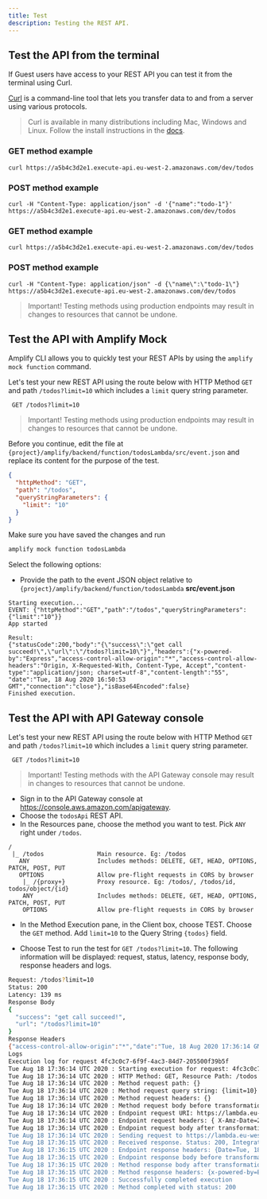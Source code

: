 ```yaml
---
title: Test
description: Testing the REST API.
---
```


## Test the API from the terminal

If Guest users have access to your REST API you can test it from the terminal using Curl.

[Curl](https://github.com/curl/curl) is a command-line tool that lets you transfer data to and from a server using various protocols.

> Curl is available in many distributions including Mac, Windows and Linux. Follow the install instructions in the [docs](https://curl.haxx.se/docs/install.html).

<amplify-block-switcher>
<amplify-block name="Mac and Linux">

### GET method example

```console
curl https://a5b4c3d2e1.execute-api.eu-west-2.amazonaws.com/dev/todos
```

### POST method example

```console
curl -H "Content-Type: application/json" -d '{"name":"todo-1"}' https://a5b4c3d2e1.execute-api.eu-west-2.amazonaws.com/dev/todos
```

</amplify-block>
<amplify-block name="Windows">

### GET method example

```console
curl https://a5b4c3d2e1.execute-api.eu-west-2.amazonaws.com/dev/todos
```

### POST method example

```console
curl -H "Content-Type: application/json" -d {\"name\":\"todo-1\"} https://a5b4c3d2e1.execute-api.eu-west-2.amazonaws.com/dev/todos
```

</amplify-block>
</amplify-block-switcher>

> Important! Testing methods using production endpoints may result in changes to resources that cannot be undone.

## Test the API with Amplify Mock

Amplify CLI allows you to quickly test your REST APIs by using the `amplify mock function` command.

Let's test your new REST API using the route below with HTTP Method `GET` and path `/todos?limit=10` which includes a `limit` query string parameter.

```console
 GET /todos?limit=10
```

> Important! Testing methods using production endpoints may result in changes to resources that cannot be undone.

Before you continue, edit the file at `{project}/amplify/backend/function/todosLambda/src/event.json` and replace its content for the purpose of the test.

```json
{
  "httpMethod": "GET",
  "path": "/todos",
  "queryStringParameters": {
    "limit": "10"
  }
}
```

Make sure you have saved the changes and run

```bash
amplify mock function todosLambda
```

Select the following options:

- Provide the path to the event JSON object relative to `{project}/amplify/backend/function/todosLambda` __src/event.json__

```console
Starting execution...
EVENT: {"httpMethod":"GET","path":"/todos","queryStringParameters":{"limit":"10"}}
App started

Result:
{"statusCode":200,"body":"{\"success\":\"get call succeed!\",\"url\":\"/todos?limit=10\"}","headers":{"x-powered-by":"Express","access-control-allow-origin":"*","access-control-allow-headers":"Origin, X-Requested-With, Content-Type, Accept","content-type":"application/json; charset=utf-8","content-length":"55", "date":"Tue, 18 Aug 2020 16:50:53 GMT","connection":"close"},"isBase64Encoded":false}
Finished execution.
```

## Test the API with API Gateway console

Let's test your new REST API using the route below with HTTP Method `GET` and path `/todos?limit=10` which includes a `limit` query string parameter.

```console
 GET /todos?limit=10
```

> Important! Testing methods with the API Gateway console may result in changes to resources that cannot be undone.

- Sign in to the API Gateway console at https://console.aws.amazon.com/apigateway.
- Choose the `todosApi` REST API.
- In the Resources pane, choose the method you want to test. Pick `ANY` right under `/todos`. 

```
/                        
 |_ /todos               Main resource. Eg: /todos
   ANY                   Includes methods: DELETE, GET, HEAD, OPTIONS, PATCH, POST, PUT
   OPTIONS               Allow pre-flight requests in CORS by browser
    |_ /{proxy+}         Proxy resource. Eg: /todos/, /todos/id, todos/object/{id}
    ANY                  Includes methods: DELETE, GET, HEAD, OPTIONS, PATCH, POST, PUT
    OPTIONS              Allow pre-flight requests in CORS by browser
```

- In the Method Execution pane, in the Client box, choose TEST. Choose the `GET` method. Add `limit=10` to the Query String `{todos}` field.

- Choose Test to run the test for `GET /todos?limit=10`. The following information will be displayed: request, status, latency, response body, response headers and logs.

```bash
Request: /todos?limit=10
Status: 200
Latency: 139 ms
Response Body
{
  "success": "get call succeed!",
  "url": "/todos?limit=10"
}
Response Headers
{"access-control-allow-origin":"*","date":"Tue, 18 Aug 2020 17:36:14 GMT","content-length":"55","access-control-allow-headers":"Origin, X-Requested-With, Content-Type, Accept","x-powered-by":"Express","content-type":"application/json; charset=utf-8","connection":"close"}
Logs
Execution log for request 4fc3c0c7-6f9f-4ac3-84d7-205500f39b5f
Tue Aug 18 17:36:14 UTC 2020 : Starting execution for request: 4fc3c0c7-6f9f-4ac3-84d7-205500f39b5f
Tue Aug 18 17:36:14 UTC 2020 : HTTP Method: GET, Resource Path: /todos
Tue Aug 18 17:36:14 UTC 2020 : Method request path: {}
Tue Aug 18 17:36:14 UTC 2020 : Method request query string: {limit=10}
Tue Aug 18 17:36:14 UTC 2020 : Method request headers: {}
Tue Aug 18 17:36:14 UTC 2020 : Method request body before transformations: 
Tue Aug 18 17:36:14 UTC 2020 : Endpoint request URI: https://lambda.eu-west-2.amazonaws.com/2015-03-31/functions/arn:aws:lambda:eu-west-2:664371068953:function:expressLambda-dev/invocations
Tue Aug 18 17:36:14 UTC 2020 : Endpoint request headers: { X-Amz-Date=20200818T173614Z, X-Amz-Source-Arn=arn:aws:execute-api:eu-west-2:664371068953:s3zmw6fqy5/test-invoke-stage/GET/todos, Accept=application/json, User-Agent=AmazonAPIGateway_s3zmw6fqy5, X-Amz-Security-Token=IQoJb3JpZ2luX2VjEDEaCWV1LXdlc3QtMiJGMEQCIC3KIeR66WhaCBw+eJ+GPhF7y4hz9xC2nN+ARb7T3psyAiBdsoaD9yMfiw2dHWjQM5x7vM11XmToNSGu64mckUQdzSq0AwgaEAEaDDU0NDM4ODgxNjY2MyIMIzObNbCd6QtYwb0IKpEDpHXEzkM2OYq7JfL0U/WbF09KNamodfnifRYwZd/GNOwykykc/zHiU9X0XZPRd+QTnQe/9eoy8DaxBkDgRzQQjTThQWJWadtcfjryTLRKpVeo1UueL+f6DTUDf+URjb0P9CN1gPm+ntZD3LSyAXGwACKG7YMA5/HyeEk [TRUNCATED]
Tue Aug 18 17:36:14 UTC 2020 : Endpoint request body after transformations: {"resource":"/todos","path":"/todos","httpMethod":"GET","headers":null,"multiValueHeaders":null,"queryStringParameters":{"limit":"10"},"multiValueQueryStringParameters":{"limit":["10"]},"pathParameters":null,"stageVariables":null,"requestContext":{"resourcePath":"/todos","httpMethod":"GET","requestTime":"18/Aug/2020:17:36:14 +0000","path":"/todos","accountId":"664371068953","protocol":"HTTP/1.1","stage":"test-invoke-stage","domainPrefix":"testPrefix","requestTimeEpoch":1597772174890,"requestId":"4fc3c0c7-6f9f-4ac3-84d7-205500f39b5f","identity":{"cognitoIdentityPoolId":null,"cognitoIdentityId":null,"apiKey":"test-invoke-api-key","principalOrgId":null,"cognitoAuthenticationType":null,"userArn":"arn:aws:iam::664371068953:root","apiKeyId":"test-invoke-api-key-id","userAgent":"aws-internal/3 aws-sdk-java/1.11.820 Linux/4.9.217-0.1.ac.205.84.332.metal1.x86_64 OpenJDK_64-Bit_Server_VM/25.252-b09 java/1.8.0_252 v [TRUNCATED]
Tue Aug 18 17:36:14 UTC 2020 : Sending request to https://lambda.eu-west-2.amazonaws.com/2015-03-31/functions/arn:aws:lambda:eu-west-2:664371068953:function:expressLambda-dev/invocations
Tue Aug 18 17:36:15 UTC 2020 : Received response. Status: 200, Integration latency: 137 ms
Tue Aug 18 17:36:15 UTC 2020 : Endpoint response headers: {Date=Tue, 18 Aug 2020 17:36:15 GMT, Content-Type=application/json, Content-Length=443, Connection=keep-alive, sampled=0}
Tue Aug 18 17:36:15 UTC 2020 : Endpoint response body before transformations: {"statusCode":200,"body":"{\"success\":\"get call succeed!\",\"url\":\"/todos?limit=10\"}","headers":{"x-powered-by":"Express","access-control-allow-origin":"*","access-control-allow-headers":"Origin, X-Requested-With, Content-Type, Accept","content-type":"application/json; charset=utf-8","content-length":"55","date":"Tue, 18 Aug 2020 17:36:14 GMT","connection":"close"},"isBase64Encoded":false}
Tue Aug 18 17:36:15 UTC 2020 : Method response body after transformations: {"success":"get call succeed!","url":"/todos?limit=10"}
Tue Aug 18 17:36:15 UTC 2020 : Method response headers: {x-powered-by=Express, access-control-allow-origin=*, access-control-allow-headers=Origin, X-Requested-With, Content-Type, Accept, content-type=application/json; charset=utf-8, content-length=55, date=Tue, 18 Aug 2020 17:36:14 GMT, connection=close, Sampled=0}
Tue Aug 18 17:36:15 UTC 2020 : Successfully completed execution
Tue Aug 18 17:36:15 UTC 2020 : Method completed with status: 200
```